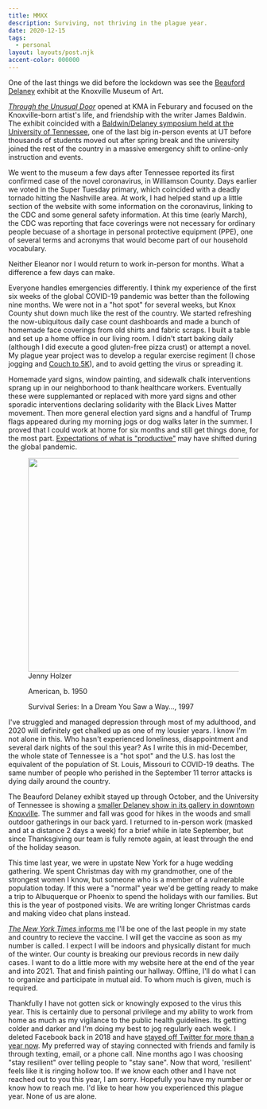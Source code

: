 ```yaml
---
title: MMXX
description: Surviving, not thriving in the plague year. 
date: 2020-12-15
tags:
  - personal
layout: layouts/post.njk
accent-color: 000000
---
```




One of the last things we did before the lockdown was see the [Beauford Delaney](https://en.wikipedia.org/wiki/Beauford_Delaney) exhibit at the Knoxville Museum of Art. 

[<i>Through the Unusual Door</i>](https://knoxart.org/exhibitions/beauford-delaney-and-james-baldwin-through-the-unusual-door/) opened at KMA in Feburary and focused on the Knoxville-born artist's life, and friendship with the writer James Baldwin. The exhibit coincided with a [Baldwin/Delaney symposium held at the University of Tennessee](https://baldwindelaney.org/), one of the last big in-person events at UT before thousands of students moved out after spring break and the university joined the rest of the country in a massive emergency shift to online-only instruction and events.

We went to the museum a few days after Tennessee reported its first confirmed case of the novel coronavirus, in Williamson County. Days earlier we voted in the Super Tuesday primary, which coincided with a deadly tornado hitting the Nashville area. At work, I had helped stand up a little section of the website with some information on the coronavirus, linking to the CDC and some general safety information. At this time (early March), the CDC was reporting that face coverings were not necessary for ordinary people becuase of a shortage in personal protective equipment (PPE), one of several terms and acronyms that would become part of our household vocabulary. 

Neither Eleanor nor I would return to work in-person for months. What a difference a few days can make.

Everyone handles emergencies differently. I think my experience of the first six weeks of the global COVID-19 pandemic was better than the following nine months. We were not in a "hot spot" for several weeks, but Knox County shut down much like the rest of the country. We started refreshing the now-ubiquitous daily case count dashboards and made a bunch of homemade face coverings from old shirts and fabric scraps. I built a table and set up a home office in our living room. I didn't start baking daily (although I did execute a good gluten-free pizza crust) or attempt a novel. My plague year project was to develop a regular exercise regiment (I chose jogging and [Couch to 5K](http://www.c25k.com/)), and to avoid getting the virus or spreading it.

Homemade yard signs, window painting, and sidewalk chalk interventions sprang up in our neighborhood to thank healthcare workers. Eventually these were supplemanted or replaced with more yard signs and other sporadic interventions declaring solidarity with the Black Lives Matter movement. Then more general election yard signs and a handful of Trump flags appeared during my morning jogs or dog walks later in the summer. I proved that I could work at home for six months and still get things done, for the most part. [Expectations of what is "productive"](https://oak.is/thinking/working-remotely-covid-19-principles/) may have shifted during the global pandemic.

<figure>
<img src="/img/post-images/2020-holzer-survival.jpg" width="600" height="430">
<figcaption>Jenny Holzer

American, b. 1950

Survival Series: In a Dream You Saw a Way…, 1997</figcaption>
</figure>

I've struggled and managed depression through most of my adulthood, and 2020 will definitely get chalked up as one of my lousier years. I know I'm not alone in this. Who hasn't experienced loneliness, disappointment and several dark nights of the soul this year? As I write this in mid-December, the whole state of Tennessee is a "hot spot" and the U.S. has lost the equivalent of the population of St. Louis, Missouri to COVID-19 deaths. The same number of people who perished in the September 11 terror attacks is dying daily around the country. 

The Beauford Delaney exhibit stayed up through October, and the University of Tennessee is showing a [smaller Delaney show in its gallery in downtown Knoxville](https://downtown.utk.edu/). The summer and fall was good for hikes in the woods and small outdoor gatherings in our back yard. I returned to in-person work (masked and at a distance 2 days a week) for a brief while in late September, but since Thanksgiving our team is fully remote again, at least through the end of the holiday season.

This time last year, we were in upstate New York for a huge wedding gathering. We spent Christmas day with my grandmother, one of the strongest women I know, but someone who is a member of a vulnerable population today. If this were a "normal" year we'd be getting ready to make a trip to Albuquerque or Phoenix to spend the holidays with our families. But this is the year of postponed visits. We are writing longer Christmas cards and making video chat plans instead.

[<i>The New York Times</i> informs me](https://www.nytimes.com/interactive/2020/12/03/opinion/covid-19-vaccine-timeline.html) I'll be one of the last people in my state and country to recieve the vaccine. I will get the vaccine as soon as my number is called. I expect I will be indoors and physically distant for much of the winter. Our county is breaking our previous records in new daily cases. I want to do a little more with my website here at the end of the year and into 2021. That and finish painting our hallway. Offline, I'll do what I can to organize and participate in mutual aid. To whom much is given, much is required. 

Thankfully I have not gotten sick or knowingly exposed to the virus this year. This is certainly due to personal privilege and my ability to work from home as much as my vigilance to the public health guidelines. Its getting colder and darker and I'm doing my best to jog regularly each week. I deleted Facebook back in 2018 and have [stayed off Twitter for more than a year now](https://twitter.com/nsmsn/status/1167017184419307520). My preferred way of staying connected with friends and family is through texting, email, or a phone call. Nine months ago I was choosing "stay resilient" over telling people to "stay sane". Now that word, 'resilient' feels like it is ringing hollow too.  If we know each other and I have not reached out to you this year, I am sorry. Hopefully you have my number or know how to reach me. I'd like to hear how you experienced this plague year. None of us are alone.